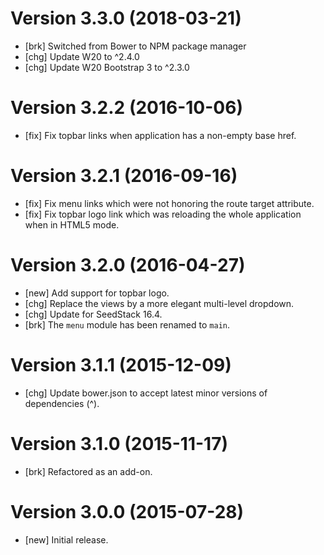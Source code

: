 # Version 3.3.0 (2018-03-21)

* [brk] Switched from Bower to NPM package manager
* [chg] Update W20 to ^2.4.0
* [chg] Update W20 Bootstrap 3 to ^2.3.0

# Version 3.2.2 (2016-10-06)

* [fix] Fix topbar links when application has a non-empty base href.

# Version 3.2.1 (2016-09-16)

* [fix] Fix menu links which were not honoring the route target attribute. 
* [fix] Fix topbar logo link which was reloading the whole application when in HTML5 mode.

# Version 3.2.0 (2016-04-27)

* [new] Add support for topbar logo.
* [chg] Replace the views by a more elegant multi-level dropdown.
* [chg] Update for SeedStack 16.4.
* [brk] The `menu` module has been renamed to `main`.

# Version 3.1.1 (2015-12-09)

* [chg] Update bower.json to accept latest minor versions of dependencies (^).

# Version 3.1.0 (2015-11-17)

* [brk] Refactored as an add-on.

# Version 3.0.0 (2015-07-28)

* [new] Initial release.

